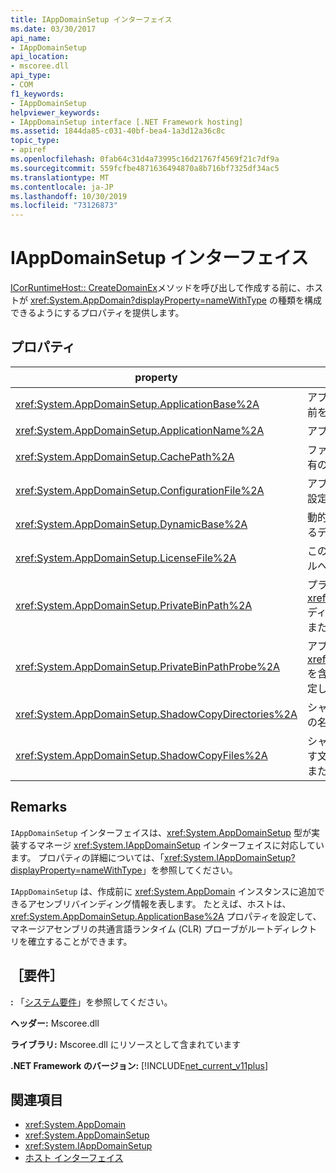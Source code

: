 ```yaml
---
title: IAppDomainSetup インターフェイス
ms.date: 03/30/2017
api_name:
- IAppDomainSetup
api_location:
- mscoree.dll
api_type:
- COM
f1_keywords:
- IAppDomainSetup
helpviewer_keywords:
- IAppDomainSetup interface [.NET Framework hosting]
ms.assetid: 1844da85-c031-40bf-bea4-1a3d12a36c8c
topic_type:
- apiref
ms.openlocfilehash: 0fab64c31d4a73995c16d21767f4569f21c7df9a
ms.sourcegitcommit: 559fcfbe4871636494870a8b716bf7325df34ac5
ms.translationtype: MT
ms.contentlocale: ja-JP
ms.lasthandoff: 10/30/2019
ms.locfileid: "73126873"
---
```

# <a name="iappdomainsetup-interface"></a>IAppDomainSetup インターフェイス
[ICorRuntimeHost:: CreateDomainEx](../../../../docs/framework/unmanaged-api/hosting/icorruntimehost-createdomainex-method.md)メソッドを呼び出して作成する前に、ホストが <xref:System.AppDomain?displayProperty=nameWithType> の種類を構成できるようにするプロパティを提供します。  
  
## <a name="properties"></a>プロパティ  
  
|property|説明|  
|--------------|-----------------|  
|<xref:System.AppDomainSetup.ApplicationBase%2A>|アプリケーションが格納されているディレクトリの名前を取得または設定します。|  
|<xref:System.AppDomainSetup.ApplicationName%2A>|アプリケーションの名前を取得または設定します。|  
|<xref:System.AppDomainSetup.CachePath%2A>|ファイルがシャドウコピーされるアプリケーション固有の領域の名前を取得または設定します。|  
|<xref:System.AppDomainSetup.ConfigurationFile%2A>|アプリケーションの構成ファイルの名前を取得または設定します。|  
|<xref:System.AppDomainSetup.DynamicBase%2A>|動的に生成されたファイルが格納およびアクセスされるディレクトリの名前を取得または設定します。|  
|<xref:System.AppDomainSetup.LicenseFile%2A>|このドメインに関連付けられているライセンスファイルへのパスを取得または設定します。|  
|<xref:System.AppDomainSetup.PrivateBinPath%2A>|プライベートアセンブリをプローブするために <xref:System.AppDomainSetup.ApplicationBase%2A> ディレクトリと結合されたディレクトリの一覧を取得または設定します。|  
|<xref:System.AppDomainSetup.PrivateBinPathProbe%2A>|アプリケーションの検索パスから <xref:System.AppDomainSetup.ApplicationBase%2A> を含めたり、除外したりする文字列値を取得または設定します。|  
|<xref:System.AppDomainSetup.ShadowCopyDirectories%2A>|シャドウコピーされるアセンブリを含むディレクトリの名前を取得または設定します。|  
|<xref:System.AppDomainSetup.ShadowCopyFiles%2A>|シャドウコピーをオンまたはオフにするかどうかを示す文字列を取得または設定します。 有効な値は "true" または "false" です。|  
  
## <a name="remarks"></a>Remarks  
 `IAppDomainSetup` インターフェイスは、<xref:System.AppDomainSetup> 型が実装するマネージ <xref:System.IAppDomainSetup> インターフェイスに対応しています。 プロパティの詳細については、「<xref:System.IAppDomainSetup?displayProperty=nameWithType>」を参照してください。  
  
 `IAppDomainSetup` は、作成前に <xref:System.AppDomain> インスタンスに追加できるアセンブリバインディング情報を表します。 たとえば、ホストは、<xref:System.AppDomainSetup.ApplicationBase%2A> プロパティを設定して、マネージアセンブリの共通言語ランタイム (CLR) プローブがルートディレクトリを確立することができます。  
  
## <a name="requirements"></a>［要件］  
 **:** 「[システム要件](../../../../docs/framework/get-started/system-requirements.md)」を参照してください。  
  
 **ヘッダー:** Mscoree.dll  
  
 **ライブラリ:** Mscoree.dll にリソースとして含まれています  
  
 **.NET Framework のバージョン:** [!INCLUDE[net_current_v11plus](../../../../includes/net-current-v11plus-md.md)]  
  
## <a name="see-also"></a>関連項目

- <xref:System.AppDomain>
- <xref:System.AppDomainSetup>
- <xref:System.IAppDomainSetup>
- [ホスト インターフェイス](../../../../docs/framework/unmanaged-api/hosting/hosting-interfaces.md)
